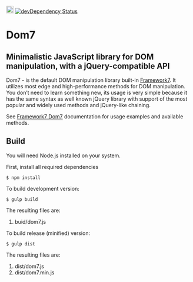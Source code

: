 <a href="https://www.patreon.com/vladimirkharlampidi"><img src="https://cdn.framework7.io/i/support-badge.png" height="20"></a>
[![devDependency Status](https://david-dm.org/nolimits4web/dom7/dev-status.svg)](https://david-dm.org/nolimits4web/dom7#info=devDependencies)

# Dom7

## Minimalistic JavaScript library for DOM manipulation, with a jQuery-compatible API

Dom7 - is the default DOM manipulation library built-in [Framework7](http://framework7.io). It utilizes most edge and high-performance methods for DOM manipulation. You don’t need to learn something new, its usage is very simple because it has the same syntax as well known jQuery library with support of the most popular and widely used methods and jQuery-like chaining.

See [Framework7 Dom7](http://framework7.io/docs/dom.html) documentation for usage examples and available methods.

## Build

You will need Node.js installed on your system.

First, install all required dependencies
```
$ npm install
```

To build development version:
```
$ gulp build
```

The resulting files are:

  1. buid/dom7.js

To build release (minified) version:
```
$ gulp dist
```

The resulting files are:

  1. dist/dom7.js
  1. dist/dom7.min.js
